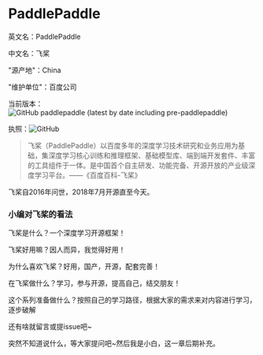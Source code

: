 # PaddlePaddle

英文名：PaddlePaddle

中文名：飞桨

"源产地"：China

"维护单位"：百度公司

当前版本：![GitHub paddlepaddle (latest by date including pre-paddlepaddle)](https://img.shields.io/github/v/release/PaddlePaddle/Paddle?include_prereleases)

执照：![GitHub](https://img.shields.io/github/license/PaddlePaddle/Paddle)

> 飞桨（PaddlePaddle）以百度多年的深度学习技术研究和业务应用为基础，集深度学习核心训练和推理框架、基础模型库、端到端开发套件、丰富的工具组件于一体。是中国首个自主研发、功能完备、开源开放的产业级深度学习平台。——《百度百科-飞桨》

飞桨自2016年问世，2018年7月开源直至今天。

### 小编对飞桨的看法

飞桨是什么？一个深度学习开源框架！

飞桨好用嘛？因人而异，我觉得好用！

为什么喜欢飞桨？好用，国产，开源，配套完善！

在飞桨做什么？学习，参与开源，提高自己，结交朋友！

这个系列准备做什么？按照自己的学习路径，根据大家的需求来对内容进行学习，逐步破解

还有啥就留言或提issue吧~

突然不知道说什么，等大家提问吧~然后我是小白，这一章后期补充。